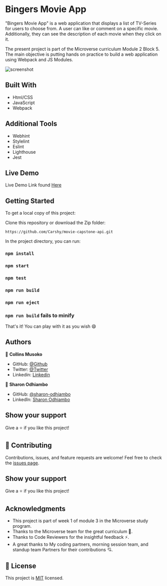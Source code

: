 # Bingers Movie App

"Bingers Movie App" is a web application that displays a list of TV-Series for users to choose from. A user can like or comment on a specific movie. Additionally, they can see the description of each movie when they click on it.

The present project is part of the Microverse curriculum Module 2 Block 5. The main objective is putting hands on practice to build a web application using Webpack and JS Modules.

![screenshot](images/photo1.PNG)


## Built With

- Html/CSS
- JavaScript
- Webpack

## Additional Tools

- Webhint
- Stylelint
- Eslint
- Lighthouse
- Jest

## Live Demo 

Live Demo Link found [Here](https://carshy.github.io/movie-capstone-api/)

## Getting Started

To get a local copy of this project:

Clone this repository or download the Zip folder:
```
https://github.com/Carshy/movie-capstone-api.git
```
 
In the project directory, you can run:

### `npm install`

### `npm start`

### `npm test`

### `npm run build`

### `npm run eject`

### `npm run build` fails to minify

That's it! You can play with it as you wish :smile:

## Authors

👤 **Collins Musoko**

- GitHub: [@Github](https://github.com/Carshy)
- Twitter: [@Twitter](https://twitter.com/CarshyCollins)
- Linkedin: [Linkedin](https://www.linkedin.com/in/collins-musoko-864881120/)

👤 **Sharon Odhiambo**

- GitHub: [@sharon-odhiambo](https://github.com/sharon-odhiambo)
- LinkedIn: [Sharon Odhiambo](https://www.linkedin.com/in/sharon-odhiambo-4333a0163/)

## Show your support

Give a ⭐️ if you like this project!

## 🤝 Contributing

Contributions, issues, and feature requests are welcome!
Feel free to check the [issues page](https://github.com/Carshy/movie-capstone-api/issues).

## Show your support

Give a ⭐️ if you like this project!

## Acknowledgments

- This project is part of week 1 of module 3 in the Microverse study program.
- Thanks to the Microverse team for the great curriculum 🙌.
- Thanks to Code Reviewers for the insightful feedback ⚡.
- A great thanks to My coding partners, morning session team, and standup team Partners for their contributions 💘.

## 📝 License

This project is [MIT](https://github.com/Carshy/readme-template/blob/master/MIT.md) licensed.
